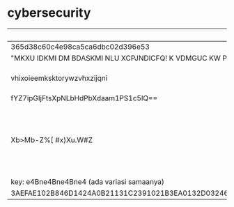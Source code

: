 # cybersecurity

| Code Example | Type of Code | cheatsheet | notes |
|----------|----------|----------|----------|
| 365d38c60c4e98ca5ca6dbc02d396e53 | MD5 | www.crackstation.net | - |
| "MKXU IDKMI DM BDASKMI NLU XCPJNDICFQ! K VDMGUC KW PDT GKG NLKB HP LFMG DC TBUG PDTC CUBDTCXUB. K'Q BTCU MDV PDT VFMN F WAFI BD LUCU KN KB WAFI GDKMINLKBHPLFMGKBQDCUWTMNLFMFMDMAKMUNDDA" | Cryptoanalysis | FrequencyEachCharacter&Cryptoanalysis.ipynb | - |
| vhixoieemksktorywzvhxzijqni | ceasar next level (viegnere) | https://www.guballa.de/vigenere-solver | - |
| fYZ7ipGIjFtsXpNLbHdPbXdaam1PS1c5lQ== | base64 | Base64&CeaserDecoder.ipynb | - |
| Xb>Mb-Z%[ #x)Xu.W#Z | base64 → ascii | - | walau awalnya gak jelas, gas aja kalo harus di xor pls |
| key: e4Bne4Bne4Bne4 (ada variasi samaanya) | xor key | - | - |
| 3AEFAE102B846D1424A0B21131C2391021B3EA0132D0324677E5BA013384371122E3BD006A83604026B4EB5032D6604672E5ED546ED20B7F0CEEFB533CC24C1431E3B3423ADB36406FA0AF0A6EC271072CF0B4116E86213106D3FB156A91 | hexadecimal | - | - |



